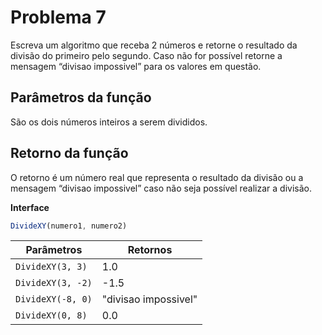 # Problema 7

Escreva um algoritmo que receba 2 números e retorne o resultado da divisão do primeiro pelo segundo. Caso não for possível retorne a mensagem “divisao impossivel” para os valores em questão.

## Parâmetros da função
São os dois números inteiros a serem divididos.

## Retorno da função
O retorno é um número real que representa o resultado da divisão ou a mensagem “divisao impossivel” caso não seja possível realizar a divisão.

**Interface**

```javascript
DivideXY(numero1, numero2)
```

| Parâmetros                         | Retornos                     |
|---------------------------------|---------------------------|
| `DivideXY(3, 3)`                | 1.0                     |
| `DivideXY(3, -2)`               | -1.5                    |
| `DivideXY(-8, 0)`               | "divisao impossivel"    |
| `DivideXY(0, 8)`                | 0.0                     |

